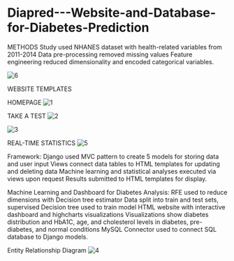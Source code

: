 # Diapred---Website-and-Database-for-Diabetes-Prediction

METHODS
Study used NHANES dataset with health-related variables from 2011-2014
Data pre-processing removed missing values
Feature engineering reduced dimensionality and encoded categorical variables.

![6](https://github.com/Akkun4/Diapred---Website-and-Database-for-Diabetes-Prediction/assets/113637955/b2f331d9-bb2b-476b-a524-613d3a275b7d)



WEBSITE TEMPLATES 

HOMEPAGE
![1](https://github.com/Akkun4/Diapred---Website-and-Database-for-Diabetes-Prediction/assets/113637955/9c6ecdf9-7f79-4cd9-ba4e-63dc4b771bde)

TAKE A TEST 
![2](https://github.com/Akkun4/Diapred---Website-and-Database-for-Diabetes-Prediction/assets/113637955/ad1f36cd-deef-4d10-bc13-47ce2cb4f0bf)

![3](https://github.com/Akkun4/Diapred---Website-and-Database-for-Diabetes-Prediction/assets/113637955/42a65b47-d10d-47cd-8c8e-9c64499329f4)

REAL-TIME STATISTICS
![5](https://github.com/Akkun4/Diapred---Website-and-Database-for-Diabetes-Prediction/assets/113637955/0045bd78-d5e7-433d-b566-ade5e2868fe6)

Framework:
Django used MVC pattern to create 5 models for storing data and user input
Views connect data tables to HTML templates for updating and deleting data
Machine learning and statistical analyses executed via views upon request
Results submitted to HTML templates for display.

Machine Learning and Dashboard for Diabetes Analysis:
RFE used to reduce dimensions with Decision tree estimator
Data split into train and test sets, supervised Decision tree used to train model
HTML website with interactive dashboard and highcharts visualizations
Visualizations show diabetes distribution and HbA1C, age, and cholesterol levels in diabetes, pre-diabetes, and normal conditions
MySQL Connector used to connect SQL database to Django models.


Entity Relationship Diagram
![4](https://github.com/Akkun4/Diapred---Website-and-Database-for-Diabetes-Prediction/assets/113637955/dcc343bc-b7d3-4478-a9ce-1026f4c4aecb)






